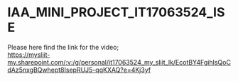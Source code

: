 # IAA_MINI_PROJECT_IT17063524_ISE
Please here find the link for the video;  
https://mysliit-my.sharepoint.com/:v:/g/personal/it17063524_my_sliit_lk/EcotBY4FgihIsQoCdAz5nxgBQwhept8IsepRUJ5-qqKXAQ?e=4Kj3yf
